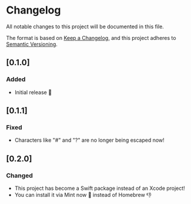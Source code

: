 # Changelog

All notable changes to this project will be documented in this file.

The format is based on [Keep a Changelog](https://keepachangelog.com/en/1.0.0/),
and this project adheres to [Semantic Versioning](https://semver.org/spec/v2.0.0.html).

## [0.1.0]

### Added

- Initial release :tada:

## [0.1.1]

### Fixed

- Characters like "#" and "?" are no longer being escaped now!

## [0.2.0]

### Changed

- This project has become a Swift package instead of an Xcode project!
- You can install it via Mint now :tada: instead of Homebrew :-1:

